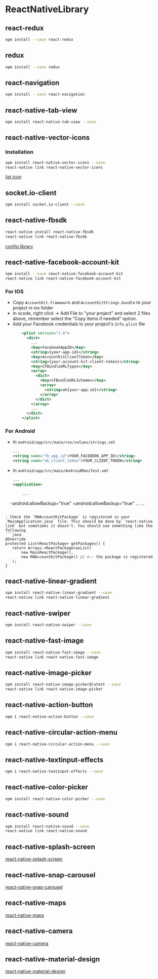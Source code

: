 # ReactNativeLibrary

## react-redux
```bash
npm install --save react-redux
```

## redux
```bash
npm install --save redux
```

## react-navigation
```bash
npm install --save react-navigation
```

## react-native-tab-view
```bash
npm install react-native-tab-view --save
```

## react-native-vector-icons
### Installation
```bash
npm install react-native-vector-icons --save
react-native link react-native-vector-icons
```
[list icon](https://oblador.github.io/react-native-vector-icons/)

## socket.io-client
```bash
npm install socket.io-client --save
```

## react-native-fbsdk
```bash
react-native install react-native-fbsdk
react-native link react-native-fbsdk
```
[config library](https://github.com/facebook/react-native-fbsdk)

## react-native-facebook-account-kit
```bash
npm install --save react-native-facebook-account-kit
react-native link react-native-facebook-account-kit
```
### For IOS
- Copy `AccountKit.framework` and `AccountKitStrings.bundle` to your project in ios folder
- In xcode, right click -> Add File to "your project" and select 2 files above, remember select the "Copy items if needed" option.
- Add your Facebook credentials to your project's `Info.plist` file
  ```xml
      <plist version="1.0">
        <dict>
          ...
          <key>FacebookAppID</key>
          <string>{your-app-id}</string>
          <key>AccountKitClientToken</key>
          <string>{your-account-kit-client-token}</string>
          <key>CFBundleURLTypes</key>
          <array>
            <dict>
              <key>CFBundleURLSchemes</key>
              <array>
                <string>ak{your-app-id}</string>
              </array>
            </dict>
          </array>
          ...
        </dict>
      </plist>
  ```
### For Android
- In `android/app/src/main/res/values/strings.xml`
   ```xml
   ...
   <string name="fb_app_id">YOUR_FACEBOOK_APP_ID</string>
   <string name="ak_client_token">YOUR_CLIENT_TOKEN</string>
   ```

- In `android/app/src/main/AndroidManifest.xml`
  ```xml
  ...
  <application>

      ...
      -android:allowBackup="true"
      +android:allowBackup="true"
      ...
      <meta-data
          android:name="com.facebook.sdk.ApplicationId"
          android:value="@string/fb_app_id" />
      <meta-data
          android:name="com.facebook.accountkit.ApplicationName"
          android:value="@string/app_name" />
      <meta-data
          android:name="com.facebook.accountkit.ClientToken"
          android:value="@string/ak_client_token" />
   </application>
   ...
   ```

- Check the `RNAccountKitPackage` is registered in your `MainApplication.java` file. This should be done by `react-native link` but sometimes it doesn't. You should see something like the following
  ```java
  @Override
  protected List<ReactPackage> getPackages() {
      return Arrays.<ReactPackage>asList(
          new MainReactPackage(),
          new RNAccountKitPackage() // <-- the package is registered
      );
  }
  ```

## react-native-linear-gradient
```bash
npm install react-native-linear-gradient --save
react-native link react-native-linear-gradient
```
## react-native-swiper
```bash
npm install react-native-swiper --save
```

## react-native-fast-image
```bash
npm install react-native-fast-image --save
react-native link react-native-fast-image
```

## react-native-image-picker
```bash
npm install react-native-image-picker@latest --save
react-native link react-native-image-picker
```

## react-native-action-button
```bash
npm i react-native-action-button --save
```

## react-native-circular-action-menu
```bash
npm i react-native-circular-action-menu --save
```

## react-native-textinput-effects
```bash
npm i react-native-textinput-effects --save
```

## react-native-color-picker
```bash
npm install react-native-color-picker --save
```

## react-native-sound
```bash
npm install react-native-sound --save 
react-native link react-native-sound
```

## react-native-splash-screen
[react-native-splash-screen](https://github.com/crazycodeboy/react-native-splash-screen)

## react-native-snap-carousel
[react-native-snap-carousel](https://github.com/archriss/react-native-snap-carousel)

## react-native-maps
[react-native-maps](https://github.com/react-community/react-native-maps)

## react-native-camera
[react-native-camera](https://github.com/react-native-community/react-native-camera)

## react-native-material-design
[react-native-material-design](https://github.com/react-native-material-design/react-native-material-design)

